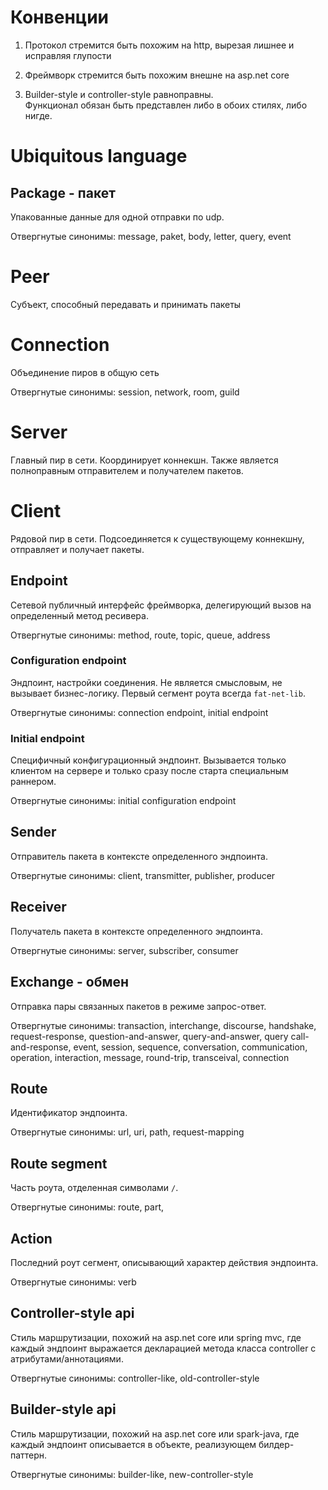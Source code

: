 # Конвенции

1. Протокол стремится быть похожим на http, вырезая лишнее и исправляя глупости

2. Фреймворк стремится быть похожим внешне на asp.net core

3. Builder-style и controller-style равноправны.  
Функционал обязан быть представлен либо в обоих стилях, либо нигде.

# Ubiquitous language
## Package - пакет
Упакованные данные для одной отправки по udp.  

Отвергнутые синонимы: message, paket, body, letter, query, event

# Peer
Субъект, способный передавать и принимать пакеты

# Connection
Объединение пиров в общую сеть

Отвергнутые синонимы: session, network, room, guild

# Server
Главный пир в сети. Координирует коннекшн. Также является полноправным отправителем и получателем пакетов.

# Client
Рядовой пир в сети. Подсоединяется к существующему коннекшну, отправляет и получает пакеты.

## Endpoint
Сетевой публичный интерфейс фреймворка, делегирующий вызов на определенный метод ресивера.

Отвергнутые синонимы: method, route, topic, queue, address

### Configuration endpoint
Эндпоинт, настройки соединения. Не является смысловым, не вызывает бизнес-логику. 
Первый сегмент роута всегда `fat-net-lib`.

Отвергнутые синонимы: connection endpoint, initial endpoint

### Initial endpoint
Специфичный конфигурационный эндпоинт. Вызывается только клиентом на сервере и только сразу после старта специальным раннером.

Отвергнутые синонимы: initial configuration endpoint

## Sender
Отправитель пакета в контексте определенного эндпоинта.  

Отвергнутые синонимы: client, transmitter, publisher, producer

## Receiver
Получатель пакета в контексте определенного эндпоинта. 

Отвергнутые синонимы: server, subscriber, consumer

## Exchange - обмен
Отправка пары связанных пакетов в режиме запрос-ответ.

Отвергнутые синонимы: transaction, interchange, discourse, handshake, request-response, question-and-answer, query-and-answer, query  call-and-response, event, session, sequence, conversation, communication, operation, interaction, message, round-trip, transceival, connection

## Route
Идентификатор эндпоинта.  

Отвергнутые синонимы: url, uri, path, request-mapping

## Route segment
Часть роута, отделенная символами `/`.  

Отвергнутые синонимы: route, part,

## Action
Последний роут сегмент, описывающий характер действия эндпоинта.  

Отвергнутые синонимы: verb

## Controller-style api
Стиль маршрутизации, похожий на asp.net core или spring mvc, где каждый эндпоинт выражается декларацией метода класса controller с атрибутами/аннотациями. 

Отвергнутые синонимы: controller-like, old-controller-style

## Builder-style api
Стиль маршрутизации, похожий на asp.net core или spark-java, где каждый эндпоинт описывается в объекте, реализующем билдер-паттерн.  

Отвергнутые синонимы: builder-like, new-controller-style
